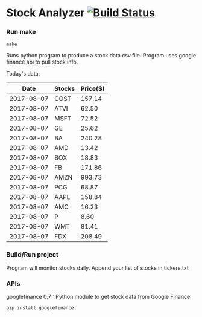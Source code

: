 # Stock Analyzer [![Build Status](https://travis-ci.org/ogoyal/StockAnalyzer.svg?branch=master)](https://travis-ci.org/ogoyal/StockAnalyzer)

### Run make
```
make
```

Runs python program to produce a stock data csv file. Program uses google finance api to pull stock info.

Today's data:

| Date| Stocks| Price($) | 
| --- | --- | ---  | 
| 2017-08-07| COST| 157.14 | 
| 2017-08-07| ATVI| 62.50 | 
| 2017-08-07| MSFT| 72.52 | 
| 2017-08-07| GE| 25.62 | 
| 2017-08-07| BA| 240.28 | 
| 2017-08-07| AMD| 13.42 | 
| 2017-08-07| BOX| 18.83 | 
| 2017-08-07| FB| 171.86 | 
| 2017-08-07| AMZN| 993.73 | 
| 2017-08-07| PCG| 68.87 | 
| 2017-08-07| AAPL| 158.84 | 
| 2017-08-07| AMC| 16.23 | 
| 2017-08-07| P| 8.60 | 
| 2017-08-07| WMT| 81.41 | 
| 2017-08-07| FDX| 208.49 | 

### Build/Run project

Program will monitor stocks daily. Append your list of stocks in tickers.txt

### APIs
googlefinance 0.7 : Python module to get stock data from Google Finance

```
pip install googlefinance
```

